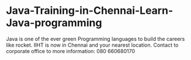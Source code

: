 # Java-Training-in-Chennai-Learn-Java-programming
Java is one of the ever green Programming languages to build the careers like rocket. IIHT is now in Chennai and your nearest location. Contact to corporate office to more information: 080 660680170
